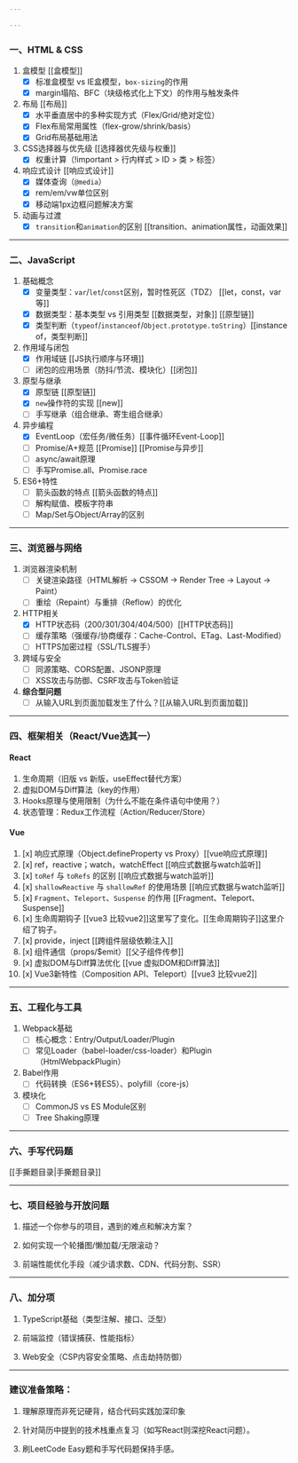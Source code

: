 ```yaml
---

---
```

### 一、HTML & CSS
1. 盒模型 [[盒模型]]
    - [x] 标准盒模型 vs IE盒模型，`box-sizing`的作用
    - [x] margin塌陷、BFC（块级格式化上下文）的作用与触发条件   
2. 布局 [[布局]]
    - [x] 水平垂直居中的多种实现方式（Flex/Grid/绝对定位）
    - [x] Flex布局常用属性（flex-grow/shrink/basis）
    - [x] Grid布局基础用法
3. CSS选择器与优先级  [[选择器优先级与权重]]
    - [x] 权重计算（!important > 行内样式 > ID > 类 > 标签）
4. 响应式设计 [[响应式设计]]
    - [x] 媒体查询（`@media`）
    - [x] rem/em/vw单位区别
    - [x] 移动端1px边框问题解决方案
5. 动画与过渡
    - [x] `transition`和`animation`的区别 [[transition、animation属性，动画效果]]
---
### 二、JavaScript
1. 基础概念
    - [x] 变量类型：`var`/`let`/`const`区别，暂时性死区（TDZ） [[let，const，var等]]
    - [x] 数据类型：基本类型 vs 引用类型 [[数据类型，对象]] [[原型链]]
    - [x] 类型判断（`typeof`/`instanceof`/`Object.prototype.toString`）[[instance of，类型判断]]
2. 作用域与闭包
    - [x] 作用域链 [[JS执行顺序与环境]] 
    - [ ] 闭包的应用场景（防抖/节流、模块化）[[闭包]]
3. 原型与继承
    - [x] 原型链 [[原型链]]
    - [x] `new`操作符的实现 [[new]]
    - [ ] 手写继承（组合继承、寄生组合继承）
4. 异步编程
    - [x] EventLoop（宏任务/微任务）[[事件循环Event-Loop]]
    - [ ] Promise/A+规范 [[Promise]]  [[Promise与异步]]
    - [ ] async/await原理
    - [ ] 手写Promise.all、Promise.race
5. ES6+特性
    - [ ] 箭头函数的特点 [[箭头函数的特点]]
    - [ ] 解构赋值、模板字符串
    - [ ] Map/Set与Object/Array的区别
---
### 三、浏览器与网络
1. 浏览器渲染机制
    - [ ] 关键渲染路径（HTML解析 -> CSSOM -> Render Tree -> Layout -> Paint）
    - [ ] 重绘（Repaint）与重排（Reflow）的优化
2. HTTP相关
    - [x] HTTP状态码（200/301/304/404/500）[[HTTP状态码]]
    - [ ] 缓存策略（强缓存/协商缓存：Cache-Control、ETag、Last-Modified）
    - [ ] HTTPS加密过程（SSL/TLS握手）
3. 跨域与安全
    - [ ] 同源策略、CORS配置、JSONP原理
    - [ ] XSS攻击与防御、CSRF攻击与Token验证
4. **综合型问题**
	- [ ] 从输入URL到页面加载发生了什么？[[从输入URL到页面加载]]
---
### 四、框架相关（React/Vue选其一）
#### React
1. 生命周期（旧版 vs 新版，useEffect替代方案）
2. 虚拟DOM与Diff算法（key的作用）
3. Hooks原理与使用限制（为什么不能在条件语句中使用？）
4. 状态管理：Redux工作流程（Action/Reducer/Store）
#### Vue
1. [x] 响应式原理（Object.defineProperty vs Proxy）[[vue响应式原理]]
2. [x] ref，reactive；watch，watchEffect  [[响应式数据与watch监听]]
3. [x] `toRef` 与 `toRefs` 的区别 [[响应式数据与watch监听]]
4. [x] `shallowReactive` 与 `shallowRef` 的使用场景 [[响应式数据与watch监听]]
5. [x] `Fragment`、`Teleport`、`Suspense` 的作用 [[Fragment、Teleport、Suspense]]
6. [x] 生命周期钩子    [[vue3 比较vue2]]这里写了变化。[[生命周期钩子]]这里介绍了钩子。
7. [x] provide，inject  [[跨组件层级依赖注入]]
8. [x] 组件通信（props/$emit）[[父子组件传参]] 
9. [x] 虚拟DOM与Diff算法优化 [[vue 虚拟DOM和Diff算法]]
10. [x] Vue3新特性（Composition API、Teleport）[[vue3 比较vue2]]
---
### 五、工程化与工具
1. Webpack基础
    - [ ] 核心概念：Entry/Output/Loader/Plugin
    - [ ] 常见Loader（babel-loader/css-loader）和Plugin（HtmlWebpackPlugin）
2. Babel作用
    - [ ] 代码转换（ES6+转ES5）、polyfill（core-js）
3. 模块化
    - [ ] CommonJS vs ES Module区别
    - [ ] Tree Shaking原理
---
### 六、手写代码题

[[手撕题目录|手撕题目录]] 

---
### 七、项目经验与开放问题
1. 描述一个你参与的项目，遇到的难点和解决方案？
    
2. 如何实现一个轮播图/懒加载/无限滚动？
    
3. 前端性能优化手段（减少请求数、CDN、代码分割、SSR）
    
---
### 八、加分项
1. TypeScript基础（类型注解、接口、泛型）
    
2. 前端监控（错误捕获、性能指标）
    
3. Web安全（CSP内容安全策略、点击劫持防御）
    
---
### 建议准备策略：

1. 理解原理而非死记硬背，结合代码实践加深印象 
    
2. 针对简历中提到的技术栈重点复习（如写React则深挖React问题）。
    
3. 刷LeetCode Easy题和手写代码题保持手感。